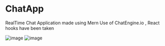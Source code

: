 # ChatApp
RealTime Chat Application made using Mern
Use of ChatEngine.io , React hooks have been taken

![image](https://github.com/Pushkariiit/ChatApp/assets/96918138/fc8659c7-6a28-4e80-8d5b-974e6517846f)
![image](https://github.com/Pushkariiit/ChatApp/assets/96918138/f984b7a8-bceb-41a4-97f2-750f116b8f30)
